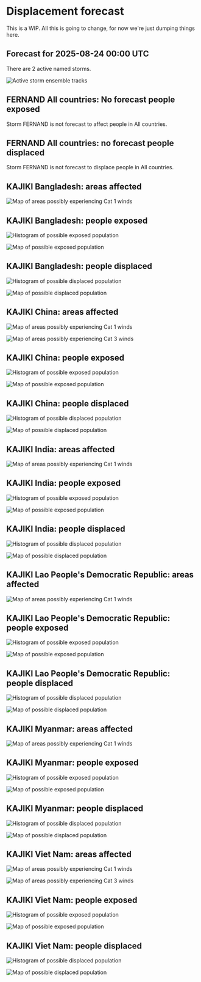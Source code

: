 # Displacement forecast

This is a WIP. All this is going to change, for now we're just dumping things here.

## Forecast for 2025-08-24 00:00 UTC

There are 2 active named storms.

![Active storm ensemble tracks](ECMWF_TC_tracks_20250824000000.png)


## FERNAND All countries: No forecast people exposed

Storm FERNAND is not forecast to affect people in All countries.


## FERNAND All countries: no forecast people displaced

Storm FERNAND is not forecast to displace people in All countries.


## KAJIKI Bangladesh: areas affected

![Map of areas possibly experiencing Cat 1 winds](impact-map_TC_ECMWF_ens_KAJIKI_2025-08-24_00UTC_BGD_cat1.png)


## KAJIKI Bangladesh: people exposed

![Histogram of possible exposed population](impact-histogram_TC_ECMWF_ens_KAJIKI_2025-08-24_00UTC_BGD_exposed.png)

![Map of possible exposed population](impact-map_TC_ECMWF_ens_KAJIKI_2025-08-24_00UTC_BGD_exposed.png)


## KAJIKI Bangladesh: people displaced

![Histogram of possible displaced population](impact-histogram_TC_ECMWF_ens_KAJIKI_2025-08-24_00UTC_BGD_displaced.png)


![Map of possible displaced population](impact-map_TC_ECMWF_ens_KAJIKI_2025-08-24_00UTC_BGD_displaced.png)


## KAJIKI China: areas affected

![Map of areas possibly experiencing Cat 1 winds](impact-map_TC_ECMWF_ens_KAJIKI_2025-08-24_00UTC_CHN_cat1.png)


![Map of areas possibly experiencing Cat 3 winds](impact-map_TC_ECMWF_ens_KAJIKI_2025-08-24_00UTC_CHN_cat3.png)


## KAJIKI China: people exposed

![Histogram of possible exposed population](impact-histogram_TC_ECMWF_ens_KAJIKI_2025-08-24_00UTC_CHN_exposed.png)

![Map of possible exposed population](impact-map_TC_ECMWF_ens_KAJIKI_2025-08-24_00UTC_CHN_exposed.png)


## KAJIKI China: people displaced

![Histogram of possible displaced population](impact-histogram_TC_ECMWF_ens_KAJIKI_2025-08-24_00UTC_CHN_displaced.png)


![Map of possible displaced population](impact-map_TC_ECMWF_ens_KAJIKI_2025-08-24_00UTC_CHN_displaced.png)


## KAJIKI India: areas affected

![Map of areas possibly experiencing Cat 1 winds](impact-map_TC_ECMWF_ens_KAJIKI_2025-08-24_00UTC_IND_cat1.png)


## KAJIKI India: people exposed

![Histogram of possible exposed population](impact-histogram_TC_ECMWF_ens_KAJIKI_2025-08-24_00UTC_IND_exposed.png)

![Map of possible exposed population](impact-map_TC_ECMWF_ens_KAJIKI_2025-08-24_00UTC_IND_exposed.png)


## KAJIKI India: people displaced

![Histogram of possible displaced population](impact-histogram_TC_ECMWF_ens_KAJIKI_2025-08-24_00UTC_IND_displaced.png)


![Map of possible displaced population](impact-map_TC_ECMWF_ens_KAJIKI_2025-08-24_00UTC_IND_displaced.png)


## KAJIKI Lao People's Democratic Republic: areas affected

![Map of areas possibly experiencing Cat 1 winds](impact-map_TC_ECMWF_ens_KAJIKI_2025-08-24_00UTC_LAO_cat1.png)


## KAJIKI Lao People's Democratic Republic: people exposed

![Histogram of possible exposed population](impact-histogram_TC_ECMWF_ens_KAJIKI_2025-08-24_00UTC_LAO_exposed.png)

![Map of possible exposed population](impact-map_TC_ECMWF_ens_KAJIKI_2025-08-24_00UTC_LAO_exposed.png)


## KAJIKI Lao People's Democratic Republic: people displaced

![Histogram of possible displaced population](impact-histogram_TC_ECMWF_ens_KAJIKI_2025-08-24_00UTC_LAO_displaced.png)


![Map of possible displaced population](impact-map_TC_ECMWF_ens_KAJIKI_2025-08-24_00UTC_LAO_displaced.png)


## KAJIKI Myanmar: areas affected

![Map of areas possibly experiencing Cat 1 winds](impact-map_TC_ECMWF_ens_KAJIKI_2025-08-24_00UTC_MMR_cat1.png)


## KAJIKI Myanmar: people exposed

![Histogram of possible exposed population](impact-histogram_TC_ECMWF_ens_KAJIKI_2025-08-24_00UTC_MMR_exposed.png)

![Map of possible exposed population](impact-map_TC_ECMWF_ens_KAJIKI_2025-08-24_00UTC_MMR_exposed.png)


## KAJIKI Myanmar: people displaced

![Histogram of possible displaced population](impact-histogram_TC_ECMWF_ens_KAJIKI_2025-08-24_00UTC_MMR_displaced.png)


![Map of possible displaced population](impact-map_TC_ECMWF_ens_KAJIKI_2025-08-24_00UTC_MMR_displaced.png)


## KAJIKI Viet Nam: areas affected

![Map of areas possibly experiencing Cat 1 winds](impact-map_TC_ECMWF_ens_KAJIKI_2025-08-24_00UTC_VNM_cat1.png)


![Map of areas possibly experiencing Cat 3 winds](impact-map_TC_ECMWF_ens_KAJIKI_2025-08-24_00UTC_VNM_cat3.png)


## KAJIKI Viet Nam: people exposed

![Histogram of possible exposed population](impact-histogram_TC_ECMWF_ens_KAJIKI_2025-08-24_00UTC_VNM_exposed.png)

![Map of possible exposed population](impact-map_TC_ECMWF_ens_KAJIKI_2025-08-24_00UTC_VNM_exposed.png)


## KAJIKI Viet Nam: people displaced

![Histogram of possible displaced population](impact-histogram_TC_ECMWF_ens_KAJIKI_2025-08-24_00UTC_VNM_displaced.png)


![Map of possible displaced population](impact-map_TC_ECMWF_ens_KAJIKI_2025-08-24_00UTC_VNM_displaced.png)


